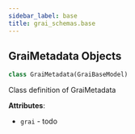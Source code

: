 ```yaml
---
sidebar_label: base
title: grai_schemas.base
---
```


## GraiMetadata Objects

```python
class GraiMetadata(GraiBaseModel)
```

Class definition of GraiMetadata

**Attributes**:

- `grai` - todo
